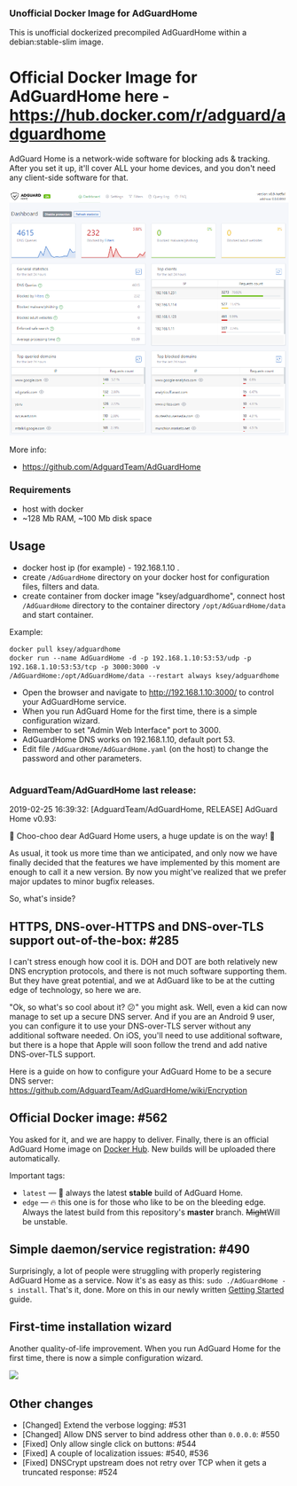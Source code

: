### Unofficial Docker Image for AdGuardHome
This is unofficial dockerized precompiled AdGuardHome within a debian:stable-slim image.

# Official Docker Image for AdGuardHome here - https://hub.docker.com/r/adguard/adguardhome

AdGuard Home is a network-wide software for blocking ads & tracking. After you set it up, it'll cover ALL your home devices, and you don't need any client-side software for that.

![AdGuardHome](https://raw.githubusercontent.com/MrKsey/AdGuardHome/master/adh.PNG)

More info:
- https://github.com/AdguardTeam/AdGuardHome

### Requirements

* host with docker
* ~128 Mb RAM, ~100 Mb disk space 

## Usage

* docker host ip (for example) - 192.168.1.10 .
* create ```/AdGuardHome``` directory on your docker host for configuration files, filters and data.
* create container from docker image "ksey/adguardhome", connect host ```/AdGuardHome``` directory to the container directory ```/opt/AdGuardHome/data``` and start container.

Example:
```
docker pull ksey/adguardhome
docker run --name AdGuardHome -d -p 192.168.1.10:53:53/udp -p 192.168.1.10:53:53/tcp -p 3000:3000 -v /AdGuardHome:/opt/AdGuardHome/data --restart always ksey/adguardhome
```

* Open the browser and navigate to http://192.168.1.10:3000/ to control your AdGuardHome service.
* When you run AdGuard Home for the first time, there is a simple configuration wizard.
* Remember to set "Admin Web Interface" port to 3000.
* AdGuardHome DNS works on 192.168.1.10, default port 53.
* Edit file ```/AdGuardHome/AdGuardHome.yaml``` (on the host) to change the password and other parameters.


# #
### AdguardTeam/AdGuardHome last release:
2019-02-25 16:39:32: [AdguardTeam/AdGuardHome, RELEASE] AdGuard Home v0.93:

🚆 Choo-choo dear AdGuard Home users, a huge update is on the way! 🚆

As usual, it took us more time than we anticipated, and only now we have finally decided that the features we have implemented by this moment are enough to call it a new version. By now you might've realized that we prefer major updates to minor bugfix releases.

So, what's inside?

## HTTPS, DNS-over-HTTPS and DNS-over-TLS support out-of-the-box: #285 

I can't stress enough how cool it is. DOH and DOT are both relatively new DNS encryption protocols, and there is not much software supporting them. But they have great potential, and we at AdGuard like to be at the cutting edge of technology, so here we are.

"Ok, so what's so cool about it? 😕" you might ask. Well, even a kid can now manage to set up a secure DNS server. And if you are an Android 9 user, you can configure it to use your DNS-over-TLS server without any additional software needed. On iOS, you'll need to use additional software, but there is a hope that Apple will soon follow the trend and add native DNS-over-TLS support.

Here is a guide on how to configure your AdGuard Home to be a secure DNS server: https://github.com/AdguardTeam/AdGuardHome/wiki/Encryption

## Official Docker image: #562 

You asked for it, and we are happy to deliver. Finally, there is an official AdGuard Home image on [Docker Hub](https://hub.docker.com/r/adguard/adguardhome). New builds will be uploaded there automatically.

Important tags:

* `latest` — 👴 always the latest **stable** build of AdGuard Home.
* `edge` — 🔥 this one is for those who like to be on the bleeding edge. Always the latest build from this repository's **master** branch. <s>Might</s>Will be unstable.

## Simple daemon/service registration: #490 

Surprisingly, a lot of people were struggling with properly registering AdGuard Home as a service. Now it's as easy as this: `sudo ./AdGuardHome -s install`. That's it, done. More on this in our newly written [Getting Started](https://github.com/AdguardTeam/AdGuardHome/wiki/Getting-Started) guide.

## First-time installation wizard

Another quality-of-life improvement. When you run AdGuard Home for the first time, there is now a simple configuration wizard.

![](https://user-images.githubusercontent.com/5947035/53299867-25407b00-3851-11e9-96fc-44d9a10813db.png)

## Other changes

* [Changed] Extend the verbose logging: #531 
* [Changed] Allow DNS server to bind address other than `0.0.0.0`: #550 
* [Fixed] Only allow single click on buttons: #544 
* [Fixed] A couple of localization issues: #540, #536 
* [Fixed] DNSCrypt upstream does not retry over TCP when it gets a truncated response: #524 

